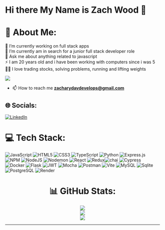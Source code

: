# Hi there My Name is Zach Wood 👋

# 💫 About Me:
🔭 I’m currently working on full stack apps<br>
🌱 I’m currently am in search for a junior full stack developer role<br>
💬 Ask me about anything related to javascript<br>⚡ I am 20 years old and i have been working with computers since i was 5<br>
🧍🏼 I love trading stocks, solving problems, running and lifting weights

[![](https://visitcount.itsvg.in/api?id=Zachary-Wood&icon=0&color=1)](https://visitcount.itsvg.in)

- 📫 How to reach me **zacharydavdevelops@gmail.com**

## 🌐 Socials:
[![LinkedIn](https://img.shields.io/badge/LinkedIn-%230077B5.svg?logo=linkedin&logoColor=white)](https://linkedin.com/in/zach-wood-82a80b28b) 

# 💻 Tech Stack:
![JavaScript](https://img.shields.io/badge/javascript-%23323330.svg?style=for-the-badge&logo=javascript&logoColor=%23F7DF1E) ![HTML5](https://img.shields.io/badge/html5-%23E34F26.svg?style=for-the-badge&logo=html5&logoColor=white) ![CSS3](https://img.shields.io/badge/css3-%231572B6.svg?style=for-the-badge&logo=css3&logoColor=white) ![TypeScript](https://img.shields.io/badge/typescript-%23007ACC.svg?style=for-the-badge&logo=typescript&logoColor=white) ![Python](https://img.shields.io/badge/python-3670A0?style=for-the-badge&logo=python&logoColor=ffdd54) ![Express.js](https://img.shields.io/badge/express.js-%23404d59.svg?style=for-the-badge&logo=express&logoColor=%2361DAFB) ![NPM](https://img.shields.io/badge/NPM-%23CB3837.svg?style=for-the-badge&logo=npm&logoColor=white) ![NodeJS](https://img.shields.io/badge/node.js-6DA55F?style=for-the-badge&logo=node.js&logoColor=white) ![Nodemon](https://img.shields.io/badge/NODEMON-%23323330.svg?style=for-the-badge&logo=nodemon&logoColor=%BBDEAD) ![React](https://img.shields.io/badge/react-%2320232a.svg?style=for-the-badge&logo=react&logoColor=%2361DAFB) ![Redux](https://img.shields.io/badge/redux-%23593d88.svg?style=for-the-badge&logo=redux&logoColor=white)![chai](https://img.shields.io/badge/chai-A30701?style=for-the-badge&logo=chai&logoColor=white) ![Cypress](https://img.shields.io/badge/Cypress-17202C?style=for-the-badge&logo=cypress&logoColor=white) ![Docker](https://img.shields.io/badge/Docker-2CA5E0?style=for-the-badge&logo=docker&logoColor=white) ![Flask](https://img.shields.io/badge/Flask-000000?style=for-the-badge&logo=flask&logoColor=white) ![JWT](https://img.shields.io/badge/JWT-000000?style=for-the-badge&logo=JSON%20web%20tokens&logoColor=white) ![Mocha](https://img.shields.io/badge/Mocha-8D6748?style=for-the-badge&logo=Mocha&logoColor=white) ![Postman](https://img.shields.io/badge/Postman-FF6C37?style=for-the-badge&logo=Postman&logoColor=white) ![Vite](https://img.shields.io/badge/Vite-B73BFE?style=for-the-badge&logo=vite&logoColor=FFD62E) ![MySQL](https://img.shields.io/badge/MySQL-005C84?style=for-the-badge&logo=mysql&logoColor=white) ![Sqlite](https://img.shields.io/badge/Sqlite-003B57?style=for-the-badge&logo=sqlite&logoColor=white) ![PostgreSQL](https://img.shields.io/badge/PostgreSQL-316192?style=for-the-badge&logo=postgresql&logoColor=white) ![Render](https://img.shields.io/badge/Render-46E3B7?style=for-the-badge&logo=render&logoColor=white)


<div align="center">
  
# 📊 GitHub Stats:

![](https://github-readme-stats.vercel.app/api?username=Zachary-Wood&theme=tokyonight&hide_border=false&include_all_commits=false&count_private=false)<br/>
![](https://github-readme-streak-stats.herokuapp.com/?user=Zachary-Wood&theme=tokyonight&hide_border=false)<br/>
![](https://github-readme-stats.vercel.app/api/top-langs/?username=Zachary-Wood&theme=tokyonight&hide_border=false&include_all_commits=false&count_private=false&layout=compact)

</div>

---



